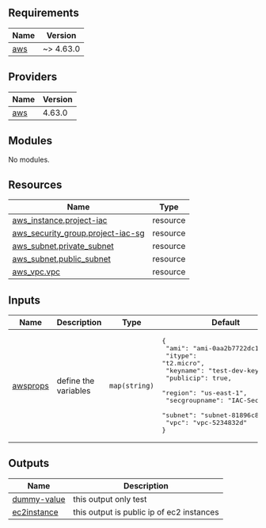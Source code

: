 ## Requirements

| Name | Version |
|------|---------|
| <a name="requirement_aws"></a> [aws](#requirement\_aws) | ~> 4.63.0 |

## Providers

| Name | Version |
|------|---------|
| <a name="provider_aws"></a> [aws](#provider\_aws) | 4.63.0 |

## Modules

No modules.

## Resources

| Name | Type |
|------|------|
| [aws_instance.project-iac](https://registry.terraform.io/providers/hashicorp/aws/latest/docs/resources/instance) | resource |
| [aws_security_group.project-iac-sg](https://registry.terraform.io/providers/hashicorp/aws/latest/docs/resources/security_group) | resource |
| [aws_subnet.private_subnet](https://registry.terraform.io/providers/hashicorp/aws/latest/docs/resources/subnet) | resource |
| [aws_subnet.public_subnet](https://registry.terraform.io/providers/hashicorp/aws/latest/docs/resources/subnet) | resource |
| [aws_vpc.vpc](https://registry.terraform.io/providers/hashicorp/aws/latest/docs/resources/vpc) | resource |

## Inputs

| Name | Description | Type | Default | Required |
|------|-------------|------|---------|:--------:|
| <a name="input_awsprops"></a> [awsprops](#input\_awsprops) | define the variables | `map(string)` | <pre>{<br>  "ami": "ami-0aa2b7722dc1b5612",<br>  "itype": "t2.micro",<br>  "keyname": "test-dev-key",<br>  "publicip": true,<br>  "region": "us-east-1",<br>  "secgroupname": "IAC-Sec-Group",<br>  "subnet": "subnet-81896c8e",<br>  "vpc": "vpc-5234832d"<br>}</pre> | no |

## Outputs

| Name | Description |
|------|-------------|
| <a name="output_dummy-value"></a> [dummy-value](#output\_dummy-value) | this output only test |
| <a name="output_ec2instance"></a> [ec2instance](#output\_ec2instance) | this output is public ip of ec2 instances |
